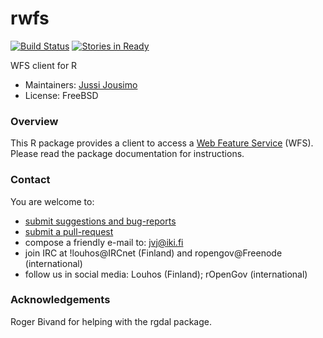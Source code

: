 rwfs
====

[![Build Status](https://api.travis-ci.org/rOpenGov/rwfs.png)](https://travis-ci.org/rOpenGov/rwfs)
[![Stories in Ready](https://badge.waffle.io/ropengov/rwfs.png?label=Ready)](http://waffle.io/ropengov/rwfs)

WFS client for R

+ Maintainers: [Jussi Jousimo](http://www.github.com/statguy/)
+ License: FreeBSD

### Overview

This R package provides a client to access a [Web Feature Service](http://www.opengeospatial.org/standards/wfs) (WFS).
Please read the package documentation for instructions.

### Contact

  You are welcome to:

  * [submit suggestions and bug-reports](https://github.com/ropengov/rwfs/issues)
  * [submit a pull-request](https://github.com/rOpenGov/rwfs/pulls)
  * compose a friendly e-mail to: [jvj@iki.fi](mailto:jvj@iki.fi)
  * join IRC at !louhos@IRCnet (Finland) and ropengov@Freenode (international)
  * follow us in social media: Louhos (Finland); rOpenGov (international)

### Acknowledgements

  Roger Bivand for helping with the rgdal package.
  